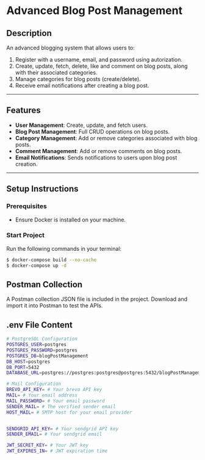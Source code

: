 # Advanced Blog Post Management

## **Description**
An advanced blogging system that allows users to:
1. Register with a username, email, and password using autorization.
2. Create, update, fetch, delete, like and comment on blog posts, along with their associated categories.
3. Manage categories for blog posts (create/delete).
4. Receive email notifications after creating a blog post.

---

## **Features**
- **User Management**: Create, update, and fetch users.
- **Blog Post Management**: Full CRUD operations on blog posts.
- **Category Management**: Add or remove categories associated with blog posts.
- **Comment Management**: Add or remove comments on blog posts.
- **Email Notifications**: Sends notifications to users upon blog post creation.

---

## **Setup Instructions**

### Prerequisites
- Ensure Docker is installed on your machine.

### Start Project
Run the following commands in your terminal:
```bash
$ docker-compose build --no-cache
$ docker-compose up -d 
```

## Postman Collection

A Postman collection JSON file is included in the project. Download and import it into Postman to test the APIs.


## .env File Content 

```bash
# PostgreSQL Configuration
POSTGRES_USER=postgres
POSTGRES_PASSWORD=postgres
POSTGRES_DB=blogPostManagement
DB_HOST=postgres
DB_PORT=5432
DATABASE_URL=postgres://postgres:postgres@postgres:5432/blogPostManagement

# Mail Configuration
BREVO_API_KEY= # Your brevo API key
MAIL= # Your email address
MAIL_PASSWORD= # Your email password
SENDER_MAIL= # The verified sender email
HOST_MAIL= # SMTP host for your email provider


SENDGRID_API_KEY= # Your sendgrid API key
SENDER_EMAIL= # Your sendgrid email

JWT_SECRET_KEY= # Your JWT key
JWT_EXPIRES_IN= # JWT expiration time
```

